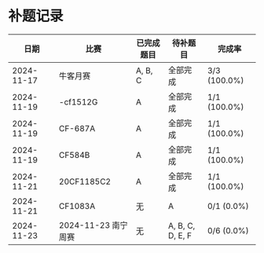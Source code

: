 # 补题记录

| 日期 | 比赛 | 已完成题目 | 待补题目 | 完成率 |
|------|------|------------|-----------|--------|
| 2024-11-17 | 牛客月赛 | A, B, C | 全部完成 | 3/3 (100.0%) |
| 2024-11-19 | -cf1512G | A | 全部完成 | 1/1 (100.0%) |
| 2024-11-19 | CF-687A | A | 全部完成 | 1/1 (100.0%) |
| 2024-11-19 | CF584B | A | 全部完成 | 1/1 (100.0%) |
| 2024-11-21 | 20CF1185C2 | A | 全部完成 | 1/1 (100.0%) |
| 2024-11-21 | CF1083A | 无 | A | 0/1 (0.0%) |
| 2024-11-23 | 2024-11-23 南宁周赛 | 无 | A, B, C, D, E, F | 0/6 (0.0%) |
